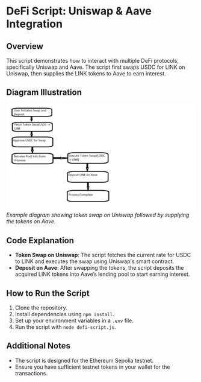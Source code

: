 # DeFi Script: Uniswap & Aave Integration

## Overview
This script demonstrates how to interact with multiple DeFi protocols, specifically Uniswap and Aave. The script first swaps USDC for LINK on Uniswap, then supplies the LINK tokens to Aave to earn interest.

## Diagram Illustration
![Flowchart](image/flowchart.png)
*Example diagram showing token swap on Uniswap followed by supplying the tokens on Aave.*

## Code Explanation
- **Token Swap on Uniswap**: The script fetches the current rate for USDC to LINK and executes the swap using Uniswap's smart contract.
- **Deposit on Aave**: After swapping the tokens, the script deposits the acquired LINK tokens into Aave’s lending pool to start earning interest.

## How to Run the Script
1. Clone the repository.
2. Install dependencies using `npm install`.
3. Set up your environment variables in a `.env` file.
4. Run the script with `node defi-script.js`.

## Additional Notes
- The script is designed for the Ethereum Sepolia testnet.
- Ensure you have sufficient testnet tokens in your wallet for the transactions.
